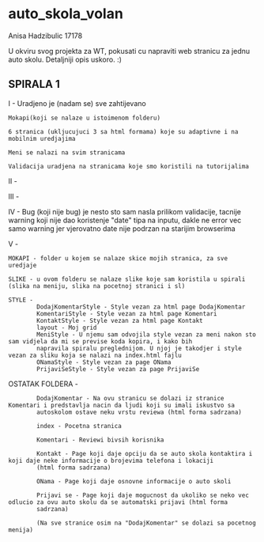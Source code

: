 # auto_skola_volan

Anisa Hadzibulic 17178

U okviru svog projekta za WT, pokusati cu napraviti web stranicu za jednu auto skolu. Detaljniji opis uskoro. :) 

##  SPIRALA 1

I - Uradjeno je (nadam se) sve zahtijevano 

    Mokapi(koji se nalaze u istoimenom folderu) 
    
    6 stranica (ukljucujuci 3 sa html formama) koje su adaptivne i na mobilnim uredjajima
    
    Meni se nalazi na svim stranicama
    
    Validacija uradjena na stranicama koje smo koristili na tutorijalima
    
II -

III -

IV - Bug (koji nije bug) je nesto sto sam nasla prilikom validacije, tacnije warning koji nije dao koristenje "date" tipa na inputu, dakle ne error vec samo warning jer vjerovatno date nije podrzan na starijim browserima

V - 

    MOKAPI - folder u kojem se nalaze skice mojih stranica, za sve uredjaje
    
    SLIKE - u ovom folderu se nalaze slike koje sam koristila u spirali (slika na meniju, slika na pocetnoj stranici i sl)
    
    STYLE -
            DodajKomentarStyle - Style vezan za html page DodajKomentar           
            KomentariStyle - Style vezan za html page Komentari           
            KontaktStyle - Style vezan za html page Kontakt            
            layout - Moj grid  
            MeniStyle - U njemu sam odvojila style vezan za meni nakon sto sam vidjela da mi se previse koda kopira, i kako bih   
            napravila spiralu preglednijom. U njoj je takodjer i style vezan za sliku koja se nalazi na index.html fajlu            
            ONamaStyle - Style vezan za page ONama          
            PrijaviSeStyle - Style vezan za page PrijaviSe 
            
   OSTATAK FOLDERA -
   
            DodajKomentar - Na ovu stranicu se dolazi iz stranice Komentari i predstavlja nacin da ljudi koji su imali iskustvo sa  
            autoskolom ostave neku vrstu reviewa (html forma sadrzana)
            
            index - Pocetna stranica
            
            Komentari - Reviewi bivsih korisnika
            
            Kontakt - Page koji daje opciju da se auto skola kontaktira i koji daje neke informacije o brojevima telefona i lokaciji  
            (html forma sadrzana)
            
            ONama - Page koji daje osnovne informacije o auto skoli 
            
            Prijavi se - Page koji daje mogucnost da ukoliko se neko vec odlucio za ovu auto skolu da se automatski prijavi (html forma
            sadrzana)
            
            (Na sve stranice osim na "DodajKomentar" se dolazi sa pocetnog menija) 
            



